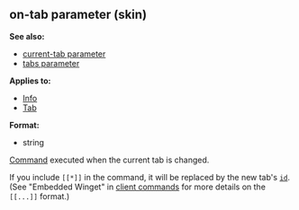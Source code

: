 ## on-tab parameter (skin)
**See also:**
*   [current-tab parameter](/%7Bskin%7D/param/current-tab)
*   [tabs parameter](/%7Bskin%7D/param/tabs)
<!-- -->
**Applies to:**
*   [Info](/%7Bskin%7D/control/info)
*   [Tab](/%7Bskin%7D/control/tab)
<!-- -->
**Format:**
*   string


[Command](/%7Bskin%7D/commands) executed when the current tab
is changed. 

If you include `[[*]]` in the command, it will be
replaced by the new tab\'s [`id`](/%7Bskin%7D/param/id). (See
\"Embedded Winget\" in [client commands](/%7Bskin%7D/commands) for more
details on the `[[...]]` format.)